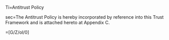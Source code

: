 Ti=Antitrust Policy

sec=The Antitrust Policy is hereby incorporated by reference into this Trust Framework and is attached hereto at Appendix C.

=[G/Z/ol/0]
